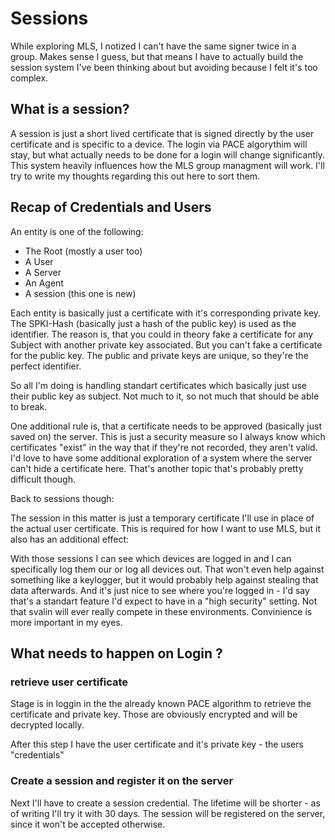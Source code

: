 # Sessions

While exploring MLS, I notized I can't have the same signer twice in a group.
Makes sense I guess, but that means I have to actually build the session system I've been thinking about but avoiding because I felt it's too complex.

## What is a session?

A session is just a short lived certificate that is signed directly by the user certificate and is specific to a device.
The login via PACE algorythim will stay, but what actually needs to be done for a login will change significantly.
This system heavily influences how the MLS group managment will work. I'll try to write my thoughts regarding this out here to sort them.

## Recap of Credentials and Users

An entity is one of the following:
- The Root (mostly a user too)
- A User
- A Server
- An Agent
- A session (this one is new)

Each entity is basically just a certificate with it's corresponding private key.
The SPKI-Hash (basically just a hash of the public key) is used as the identifier.
The reason is, that you could in theory fake a certificate for any Subject with another private key associated.
But you can't fake a certificate for the public key. The public and private keys are unique, so they're the perfect identifier.

So all I'm doing is handling standart certificates which basically just use their public key as subject.
Not much to it, so not much that should be able to break.

One additional rule is, that a certificate needs to be approved (basically just saved on) the server.
This is just a security measure so I always know which certificates "exist" in the way that if they're not recorded, they aren't valid.
I'd love to have some additional exploration of a system where the server can't hide a certificate here.
That's another topic that's probably pretty difficult though.

Back to sessions though:

The session in this matter is just a temporary certificate I'll use in place of the actual user certificate.
This is required for how I want to use MLS, but it also has an additional effect:

With those sessions I can see which devices are logged in and I can specifically log them our or log all devices out.
That won't even help against something like a keylogger, but it would probably help against stealing that data afterwards.
And it's just nice to see where you're logged in - I'd say that's a standart feature I'd expect to have in a "high security" setting.
Not that svalin will ever really compete in these environments. Convinience is more important in my eyes.

## What needs to happen on Login ?

### retrieve user certificate

Stage is in loggin in the the already known PACE algorithm to retrieve the certificate and private key.
Those are obviously encrypted and will be decrypted locally.

After this step I have the user certificate and it's private key - the users "credentials"

### Create a session and register it on the server

Next I'll have to create a session credential. The lifetime will be shorter - as of writing I'll try it with 30 days.
The session will be registered on the server, since it won't be accepted otherwise.
